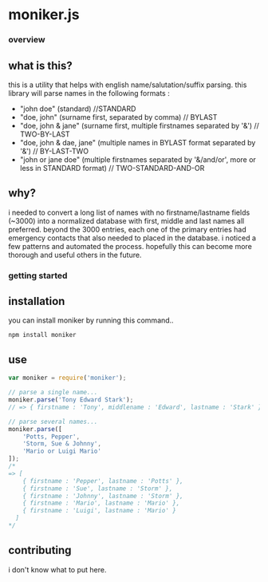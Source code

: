 moniker.js
=======
### overview
what is this?
--------------------------------------
this is a utility that helps with english name/salutation/suffix parsing. this library will parse names in the following formats :
- "john doe" (standard) //STANDARD
- "doe, john" (surname first, separated by comma) // BYLAST
- "doe, john & jane" (surname first, multiple firstnames separated by '&') // TWO-BY-LAST
- "doe, john & dae, jane" (multiple names in BYLAST format separated by '&') // BY-LAST-TWO
- "john or jane doe" (multiple firstnames separated by '&/and/or', more or less in STANDARD format) // TWO-STANDARD-AND-OR

why?
--------------------------------------
i needed to convert a long list of names with no firstname/lastname fields (~3000) into a normalized database with first, middle and last names all preferred. beyond the 3000 entries, each one of the primary entries had emergency contacts that also needed to placed in the database. i noticed a few patterns and automated the process. hopefully this can become more thorough and useful others in the future. 

### getting started
installation
--------------------------------------
you can install moniker by running this command..
```shell
npm install moniker
```

use
--------------------------------------
```js
var moniker = require('moniker');

// parse a single name...
moniker.parse('Tony Edward Stark'); 
// => { firstname : 'Tony', middlename : 'Edward', lastname : 'Stark' }

// parse several names...
moniker.parse([
    'Potts, Pepper',
    'Storm, Sue & Johnny',
    'Mario or Luigi Mario'
]);
/*
=> [
    { firstname : 'Pepper', lastname : 'Potts' },
    { firstname : 'Sue', lastname : 'Storm' },
    { firstname : 'Johnny', lastname : 'Storm' },
    { firstname : 'Mario', lastname : 'Mario' },
    { firstname : 'Luigi', lastname : 'Mario' }
  ]
*/
```
## contributing
i don't know what to put here.
